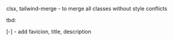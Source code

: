 clsx, tailwind-merge - to merge all classes without style conflicts

tbd:

[-] - add favicion, title, description
